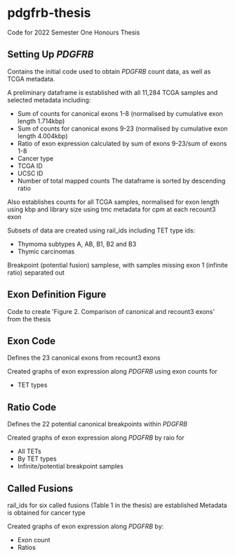 # pdgfrb-thesis
Code for 2022 Semester One Honours Thesis


## Setting Up _PDGFRB_

Contains the initial code used to obtain _PDGFRB_ count data, as well as TCGA metadata.

A preliminary dataframe is established with all 11,284 TCGA samples and selected metadata including:
- Sum of counts for canonical exons 1-8 (normalised by cumulative exon length 1.714kbp)
- Sum of counts for canonical exons 9-23 (normalised by cumulative exon length 4.004kbp)
- Ratio of exon expression calculated by sum of exons 9-23/sum of exons 1-8
- Cancer type 
- TCGA ID 
- UCSC ID
- Number of total mapped counts
The dataframe is sorted by descending ratio

Also establishes counts for all TCGA samples, normalised for exon length using kbp and library size using tmc metadata for cpm at each recount3 exon

Subsets of data are created using rail_ids including
TET type ids:
 - Thymoma subtypes A, AB, B1, B2 and B3
 - Thymic carcinomas

Breakpoint (potential fusion) samplese, with samples missing exon 1 (infinite ratio) separated out

## Exon Definition Figure

Code to create 'Figure 2. Comparison of canonical and recount3 exons' from the thesis

## Exon Code 

Defines the 23 canonical exons from recount3 exons 

Created graphs of exon expression along _PDGFRB_ using exon counts for
- TET types

## Ratio Code

Defines the 22 potential canonical breakpoints within _PDGFRB_

Created graphs of exon expression along _PDGFRB_ by raio for
- All TETs
- By TET types
- Infinite/potential breakpoint samples

## Called Fusions

rail_ids for six called fusions (Table 1 in the thesis) are established
Metadata is obtained for cancer type

Created graphs of exon expression along _PDGFRB_ by:
- Exon count
- Ratios
